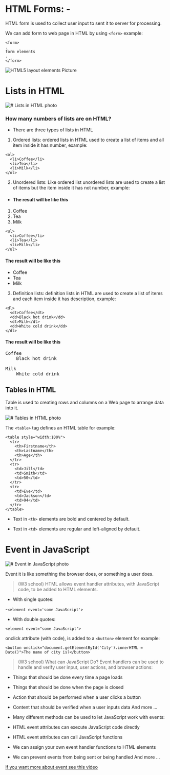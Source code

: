 # HTML Forms: -

HTML form is used to collect user input to sent it to server for processing.

We can add form to web page in HTML by using `<form>` example:

```
<form>
.
form elements
.
</form>
```

![HTML5 layout elements Picture](https://3.bp.blogspot.com/-7kklNHI15s8/WJ38zQeRtRI/AAAAAAAAQdE/W3l78lupSfQh2wAdII29BxSZt4il8rBqgCLcB/s1600/tforms.png)

# Lists in HTML

![# Lists in HTML photo](https://media.gcflearnfree.org/content/5e46ef60397c182fec255f32_02_14_2020/lists.png)

### How many numbers of lists are on HTML?

- There are three types of lists in HTML

1. Ordered lists: ordered lists in HTML used to create a list of items and all item inside it has number, example:

```
<ol>
  <li>Coffee</li>
  <li>Tea</li>
  <li>Milk</li>
</ol> 
```

2. Unordered lists: Like ordered list unordered lists are used to create a list of items but the item inside it has not number, example:

- #### The result will be like this

1. Coffee
2. Tea
3. Milk

```
<ul>
  <li>Coffee</li>
  <li>Tea</li>
  <li>Milk</li>
</ul>  
```

#### The result will be like this

- Coffee
- Tea
- Milk

3. Definition lists: definition lists in HTML are used to create a list of items and each item inside it has description, example:

```
<dl>
  <dt>Coffee</dt>
  <dd>Black hot drink</dd>
  <dt>Milk</dt>
  <dd>White cold drink</dd>
</dl>
```

#### The result will be like this

<pre>
Coffee
    Black hot drink <br />
Milk
    White cold drink
</pre>

## **Tables in HTML**

Table is used to creating rows and columns on a Web page to arrange data into it.

![# Tables in HTML photo](https://cf2.ppt-online.org/files2/slide/x/x03e9GTk5pRrMdEywnDSZbjBHJ2zoYaFmfuKsh/slide-10.jpg)

The `<table>` tag defines an HTML table for example:

```
<table style="width:100%">
  <tr>
    <th>Firstname</th>
    <th>Lastname</th>
    <th>Age</th>
  </tr>
  <tr>
    <td>Jill</td>
    <td>Smith</td>
    <td>50</td>
  </tr>
  <tr>
    <td>Eve</td>
    <td>Jackson</td>
    <td>94</td>
  </tr>
</table>
```

- Text in `<th>` elements are bold and centered by default.

- Text in `<td>` elements are regular and left-aligned by default.

# Event in JavaScript

![# Event in JavaScript photo](https://data-flair.training/blogs/wp-content/uploads/sites/2/2019/07/JavaScript-Event-Types.jpg)

Event it is like something the browser does, or something a user does.

>(W3 school) HTML allows event handler attributes, with JavaScript code, to be added to HTML elements.

- With single quotes:

-`<element event='some JavaScript'>`

- With double quotes:

`<element event="some JavaScript">`

onclick attribute (with code), is added to a `<button>` element for example:

`<button onclick="document.getElementById('City').innerHTML = Date()">The name of city is?</button>`

>(W3 school) What can JavaScript Do?
Event handlers can be used to handle and verify user input, user actions, and browser actions:

- Things that should be done every time a page loads
- Things that should be done when the page is closed
- Action that should be performed when a user clicks a button
- Content that should be verified when a user inputs data
And more ...
- Many different methods can be used to let JavaScript work with events:

- HTML event attributes can execute JavaScript code directly
- HTML event attributes can call JavaScript functions
- We can assign your own event handler functions to HTML elements
- We can prevent events from being sent or being handled
And more ...


[If you want more about event see this video](https://www.youtube.com/watch?v=YiOlaiscqDY)
